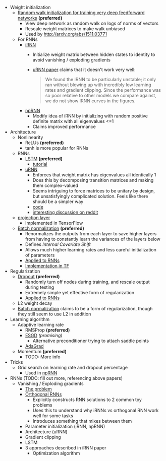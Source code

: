 - Weight initialization
  - [Random walk initialization for training very deep feedforward
    networks](http://arxiv.org/abs/1412.6558) **(preferred)**
    - View deep network as random walk on logs of norms of vectors
    - Rescale weight matrices to make walk unbiased
    - Used by http://arxiv.org/abs/1511.03771
  - For RNNs
    - [iRNN](https://arxiv.org/abs/1504.00941)
      - Initialize weight matrix between hidden states to identity to avoid
        vanishing / exploding gradients
      - [uRNN paper](http://arxiv.org/abs/1511.06464) claims that it doesn't
        work very well:

        > We found the IRNN to be particularly unstable; it only ran without
        > blowing up with
        > incredibly low learning rates and gradient clipping. Since the
        > performance was so poor relative to
        > other models we compare against, we do not show IRNN curves in the
        > figures.
    - [npRNN](http://arxiv.org/abs/1511.03771)
      - Modify idea of iRNN by initializing with random positive definite
        matrix with all eigenvalues <=1
      - Claims improved performance
- Architecture
  - Nonlinearity
    - ReLUs **(preferred)**
    - tanh is more popular for RNNs
  - RNNs
    - [LSTM](http://deeplearning.cs.cmu.edu/pdfs/Hochreiter97_lstm.pdf) **(preferred)**
      - [tutorial](http://colah.github.io/posts/2015-08-Understanding-LSTMs/)
    - [uRNN](http://arxiv.org/abs/1511.06464)
      - Enforces that weight matrix has eigenvalues all identically 1
      - Does this by decomposing transition matrices and making them
        complex-valued
      - Seems intriguing to force matrices to be unitary by design, but
        unsatisfyingly complicated solution.  Feels like there should be a
        simpler way
      - [code](https://github.com/amarshah/complex_RNN)
      - [interesting discussion on reddit](https://www.reddit.com/r/MachineLearning/comments/3uk2q5/151106464_unitary_evolution_recurrent_neural/)
   - [projection layer](http://static.googleusercontent.com/media/research.google.com/en//pubs/archive/43905.pdf)
      - Implemented in TensorFlow
  - [Batch normalization](http://arxiv.org/abs/1502.03167) **(preferred)**
    - Renormalizes the outputs from each layer to save higher layers from
      having to constantly learn the variances of the layers below
    - Defines *Internal Covariate Shift*
    - Allows much higher learning rates and less careful initialization of
      parameters
    - [Applied to RNNs](http://arxiv.org/abs/1603.09025)
    - [Implementation in TF](https://github.com/OlavHN/bnlstm/blob/master/lstm.py)
- Regularization
  - [Dropout](http://jmlr.org/papers/volume15/srivastava14a/srivastava14a.pdf)
    **(preferred)**
    - Randomly turn off nodes during training, and rescale output during
      testing
    - Extremely simple yet effective form of regularization
    - [Applied to RNNs](http://arxiv.org/abs/1603.05118)
  - L2 weight decay
  - [Batch normalization](http://arxiv.org/abs/1502.03167) claims to be a form
    of regularization, though they still seem to use L2 in addition
- Learning algorithm
  - Adaptive learning rate
    - RMSProp **(preferred)**
    - [ESGD](http://arxiv.org/abs/1502.04390) *(promising)*
      - Alternative preconditioner trying to attach saddle points
    - [AdaGrad](http://www.magicbroom.info/Papers/DuchiHaSi10.pdf)
  - Momentum **(preferred)**
    - TODO: More info
- Tricks
  - Grid search on learning rate and dropout percentage
    - Used in [npRNN](http://arxiv.org/abs/1511.03771)
- RNNs (TODO: fill out more, referencing above papers)
  - Vanishing / Exploding gradients
    - [The problem](http://www-dsi.ing.unifi.it/~paolo/ps/tnn-94-gradient.pdf)
    - [Orthogonal RNNs](http://arxiv.org/abs/1602.06662)
      - Explicitly constructs RNN solutions to 2 common toy problems
      - Uses this to understand why iRNNs vs orthogonal RNN work well for some
        tasks
      - Introduces something that mixes between them
    - Parameter initialization (iRNN, npRNN)
    - Architecture (uRNN)
    - Gradient clipping
    - LSTM
    - 3 approaches described in iRNN paper
      - Optimization algorithm
